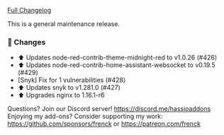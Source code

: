 [Full Changelog][changelog]

This is a general maintenance release.

### 🔨  Changes

- :arrow_up: Updates node-red-contrib-theme-midnight-red to v1.0.26 (#426)
- :arrow_up: Updates node-red-contrib-home-assistant-websocket to v0.19.5 (#429)
- [Snyk] Fix for 1 vulnerabilities (#428)
- :arrow_up: Updates snyk to v1.281.0 (#427)
- :arrow_up: Upgrades nginx to 1.16.1-r6

[changelog]: https://github.com/hassio-addons/addon-node-red/compare/v6.0.2...v6.0.3

Questions? Join our Discord server! https://discord.me/hassioaddons
Enjoying my add-ons? Consider supporting my work:
https://github.com/sponsors/frenck or https://patreon.com/frenck
